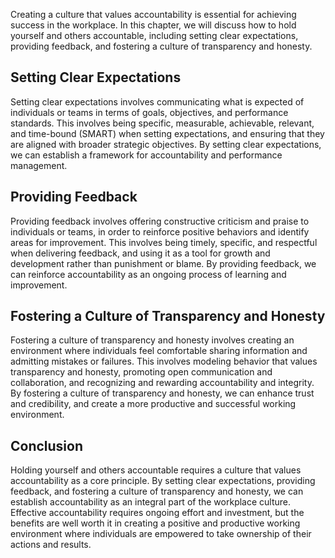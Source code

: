 
Creating a culture that values accountability is essential for achieving success in the workplace. In this chapter, we will discuss how to hold yourself and others accountable, including setting clear expectations, providing feedback, and fostering a culture of transparency and honesty.

Setting Clear Expectations
--------------------------

Setting clear expectations involves communicating what is expected of individuals or teams in terms of goals, objectives, and performance standards. This involves being specific, measurable, achievable, relevant, and time-bound (SMART) when setting expectations, and ensuring that they are aligned with broader strategic objectives. By setting clear expectations, we can establish a framework for accountability and performance management.

Providing Feedback
------------------

Providing feedback involves offering constructive criticism and praise to individuals or teams, in order to reinforce positive behaviors and identify areas for improvement. This involves being timely, specific, and respectful when delivering feedback, and using it as a tool for growth and development rather than punishment or blame. By providing feedback, we can reinforce accountability as an ongoing process of learning and improvement.

Fostering a Culture of Transparency and Honesty
-----------------------------------------------

Fostering a culture of transparency and honesty involves creating an environment where individuals feel comfortable sharing information and admitting mistakes or failures. This involves modeling behavior that values transparency and honesty, promoting open communication and collaboration, and recognizing and rewarding accountability and integrity. By fostering a culture of transparency and honesty, we can enhance trust and credibility, and create a more productive and successful working environment.

Conclusion
----------

Holding yourself and others accountable requires a culture that values accountability as a core principle. By setting clear expectations, providing feedback, and fostering a culture of transparency and honesty, we can establish accountability as an integral part of the workplace culture. Effective accountability requires ongoing effort and investment, but the benefits are well worth it in creating a positive and productive working environment where individuals are empowered to take ownership of their actions and results.
